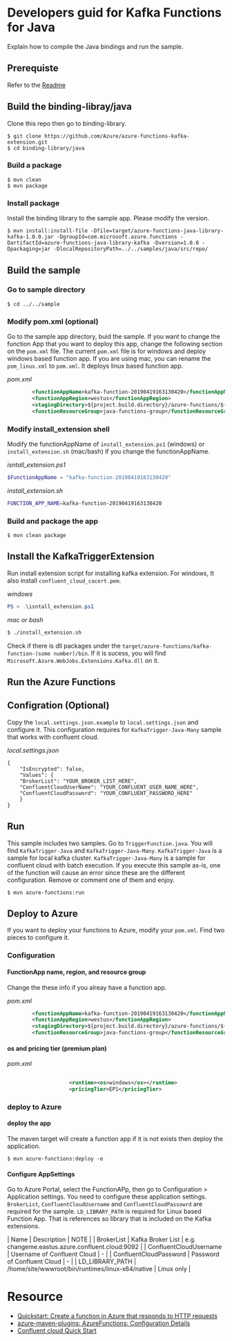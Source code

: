 # Developers guid for Kafka Functions for Java

Explain how to compile the Java bindings and run the sample. 

## Prerequiste 

Refer to the [Readme](https://github.com/Azure/azure-functions-kafka-extension/tree/master/binding-library/java)

## Build the binding-libray/java

Clone this repo then go to binding-library. 

```
$ git clone https://github.com/Azure/azure-functions-kafka-extension.git
$ cd binding-library/java
```

### Build a package 

```
$ mvn clean 
$ mvn package
```

### Install package 

Install the binding library to the sample app. Please modify the version.

```
$ mvn install:install-file -Dfile=target/azure-functions-java-library-kafka-1.0.0.jar -DgroupId=com.microsoft.azure.functions -DartifactId=azure-functions-java-library-kafka -Dversion=1.0.0 -Dpackaging=jar -DlocalRepositoryPath=../../samples/java/src/repo/
```

## Build the sample 

### Go to sample directory

```
$ cd ../../sample
```

### Modify pom.xml (optional)

Go to the sample app directory, buid the sample. If you want to change the function App that you want to deploy this app, change the following section on the `pom.xml` file. The current `pom.xml` file is for windows and deploy windows based function app. If you are using mac, you can rename the `pom_linux.xml` to `pom.xml`. It deploys linux based function app.

_pom.xml_  

```xml
        <functionAppName>kafka-function-20190419163130420</functionAppName>
        <functionAppRegion>westus</functionAppRegion>
        <stagingDirectory>${project.build.directory}/azure-functions/${functionAppName}</stagingDirectory>
        <functionResourceGroup>java-functions-group</functionResourceGroup>
```

### Modify install_extension shell

Modify the functionAppName of `install_extension.ps1` (windows) or `install_extension.sh` (mac/bash) if you change the functionAppName. 

_isntall_extension.ps1_

```powershell
$FunctionAppName = "kafka-function-20190419163130420"
```

_install_extension.sh_

```bash
FUNCTION_APP_NAME=kafka-function-20190419163130420
```

### Build and package the app

```
$ mvn clean package
```

## Install the KafkaTriggerExtension 

Run install extension script for installing kafka extension. For windows, It also install `confluent_cloud_cacert.pem`. 

_windows_

```powershell
PS > .\isntall_extension.ps1
```

_mac or bash_

```bash
$ ./install_extension.sh
```

Check if there is dll packages under the `target/azure-functions/kafka-function-(some number)/bin`. If it is sucess, you will find `Microsoft.Azure.WebJobs.Extensions.Kafka.dll` on it. 

## Run the Azure Functions

## Configration (Optional)
Copy the `local.settings.json.example` to `local.settings.json` and configure it. This configuration requires for `KafkaTrigger-Java-Many` sample that works with confluent cloud. 

_local.settings.json_
```
{
    "IsEncrypted": false,
    "Values": {
    "BrokerList": "YOUR_BROKER_LIST_HERE",
    "ConfluentCloudUserName": "YOUR_CONFLUENT_USER_NAME_HERE",
    "ConfluentCloudPassword": "YOUR_CONFLUENT_PASSWORD_HERE"
    }
}
```

## Run 

This sample includes two samples. Go to `TriggerFunction.java`. You will find `KafkaTrigger-Java` and `KafkaTrigger-Java-Many`. `KafkaTrigger-Java` is a sample for local kafka cluster. `KafkaTrigger-Java-Many` is a sample for confluent cloud with batch execution. If you execute this sample as-is, one of the function will cause an error since these 
are the different configuration. Remove or comment one of them and enjoy. 

```
$ mvn azure-functions:run
```

## Deploy to Azure

If you want to deploy your functions to Azure, modify your `pom.xml`. Find two pieces to configure it. 

### Configuration 

#### FunctionApp name, region, and resource group

Change the these info if you alreay have a function app. 

_pom.xml_

```xml
        <functionAppName>kafka-function-20190419163130420</functionAppName>
        <functionAppRegion>westus</functionAppRegion>
        <stagingDirectory>${project.build.directory}/azure-functions/${functionAppName}</stagingDirectory>
        <functionResourceGroup>java-functions-group</functionResourceGroup>
```

#### os and pricing tier (premium plan)

_pom.xml_

```xml
 
                    <runtime><os>windows</os></runtime>
                    <pricingTier>EP1</pricingTier>
```

### deploy to Azure

#### deploy the app
The maven target will create a function app if it is not exists then deploy the application. 

```
$ mvn azure-functions:deploy -e
```

#### Configure AppSettings 

Go to Azure Portal, select the FunctionAPp, then go to Configuration > Application settings. You need to configure these application settings. `BrokerList`, `ConfluentCloudUsername` and `ConfluentCloudPassowrd` are required for the sample. 
`LD_LIBRARY_PATH` is required for Linux based Function App. That is references so library that is included on the Kafka extensions. 

| Name | Description | NOTE |
| BrokerList | Kafka Broker List | e.g. changeme.eastus.azure.confluent.cloud:9092 |
| ConfluentCloudUsername | Username of Confluent Cloud | - |
| ConfluentCloudPassword | Password of Confluent Cloud | - |
| LD_LIBRARY_PATH | /home/site/wwwroot/bin/runtimes/linux-x64/native | Linux only |
# Resource

* [Quickstart: Create a function in Azure that responds to HTTP requests](https://docs.microsoft.com/en-us/azure/azure-functions/functions-create-first-azure-function-azure-cli?pivots=programming-language-java&tabs=bash%2Cbrowser)
* [azure-maven-plugins: AzureFunctions: Configuration Details](https://github.com/microsoft/azure-maven-plugins/wiki/Azure-Functions:-Configuration-Details)
* [Confluent cloud Quick Start](https://docs.confluent.io/current/quickstart/cloud-quickstart/index.html#cloud-quickstart)


